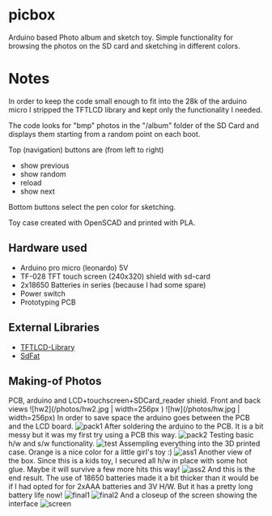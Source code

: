 # picbox
Arduino based Photo album and sketch toy. 
Simple functionality for browsing the photos on the SD card and sketching in different colors.

# Notes
In order to keep the code small enough to fit into the 28k of the arduino micro 
I stripped the TFTLCD library and kept only the functionality I needed.

The code looks for "bmp" photos in the "/album" folder of the SD Card and 
displays them starting from a random point on each boot.

Top (navigation) buttons are (from left to right) 
- show previous
- show random
- reload
- show next

Bottom buttons select the pen color for sketching.

Toy case created with OpenSCAD and printed with PLA.

## Hardware used
- Arduino pro micro (leonardo) 5V
- TF-028 TFT touch screen (240x320) shield with sd-card
- 2x18650 Batteries in series (because I had some spare)
- Power switch
- Prototyping PCB 

## External Libraries
- [TFTLCD-Library](https://github.com/adafruit/TFTLCD-Library)
- [SdFat](https://github.com/greiman/SdFat)



## Making-of Photos
PCB, arduino and LCD+touchscreen+SDCard_reader shield. Front and back views
![hw2](/photos/hw2.jpg | width=256px ) ![hw](/photos/hw.jpg | width=256px)
In order to save space the arduino goes between the PCB and the LCD board.
![pack1](/photos/pack1.jpg)
After soldering the arduino to the PCB. It is a bit messy but it was my first try using a PCB this way.
![pack2](/photos/pack2.jpg)
Testing basic h/w and s/w functionality.
![test](/photos/test.jpg)
Assempling everything into the 3D printed case. Orange is a nice color for a little girl's toy :)
![ass1](/photos/ass1.jpg)
Another view of the box. Since this is a kids toy, I secured all h/w in place with some hot glue. Maybe it will survive a few more hits this way!
![ass2](/photos/ass2.jpg)
And this is the end result. The use of 18650 batteries made it a bit thicker than it would be if I had opted for for 2xAAA batteries and 3V H/W. But it has a pretty long battery life now!
![final1](/photos/final1.jpg) ![final2](/photos/final2.jpg)
And a closeup of the screen showing the interface
![screen](/photos/screen.jpg)

